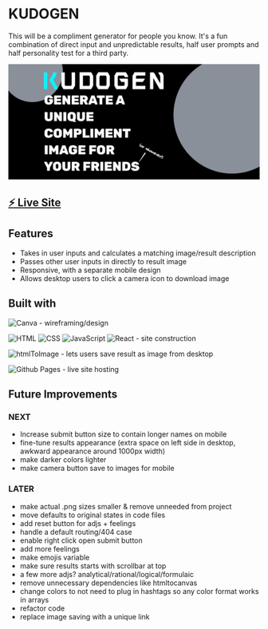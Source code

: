 # KUDOGEN

This will be a compliment generator for people you know. It's a fun combination of direct input and unpredictable results, half user prompts and half personality test for a third party.

![screenshot](./home-screenshot.jpg "home top screenshot")

## [⚡ Live Site](https://ktpeace.github.io/kudogen/)

## Features

- Takes in user inputs and calculates a matching image/result description
- Passes other user inputs in directly to result image
- Responsive, with a separate mobile design
- Allows desktop users to click a camera icon to download image

## Built with

![Canva](https://img.shields.io/badge/Canva-00C4CC.svg?style=for-the-badge&logo=Canva&logoColor=white) - wireframing/design

![HTML](https://img.shields.io/badge/HTML5-E34F26?style=for-the-badge&logo=html5&logoColor=white) ![CSS](https://img.shields.io/badge/CSS3-1572B6?style=for-the-badge&logo=css3&logoColor=white) ![JavaScript](https://img.shields.io/badge/JavaScript-323330?style=for-the-badge&logo=javascript&logoColor=F7DF1E) ![React](https://img.shields.io/badge/React-20232A?style=for-the-badge&logo=react&logoColor=61DAFB) - site construction

![htmlToImage](https://img.shields.io/static/v1?label=&message=htmlToImage&color=brightgreen&style=for-the-badge) - lets users save result as image from desktop

![Github Pages](https://img.shields.io/badge/GitHub%20Pages-222222.svg?style=for-the-badge&logo=GitHub-Pages&logoColor=white) - live site hosting

## Future Improvements

### NEXT

- Increase submit button size to contain longer names on mobile
- fine-tune results appearance (extra space on left side in desktop, awkward appearance around 1000px width)
- make darker colors lighter
- make camera button save to images for mobile

### LATER

- make actual .png sizes smaller & remove unneeded from project
- move defaults to original states in code files
- add reset button for adjs + feelings
- handle a default routing/404 case
- enable right click open submit button
- add more feelings
- make emojis variable
- make sure results starts with scrollbar at top
- a few more adjs? analytical/rational/logical/formulaic
- remove unnecessary dependencies like htmltocanvas
- change colors to not need to plug in hashtags so any color format works in arrays
- refactor code
- replace image saving with a unique link
